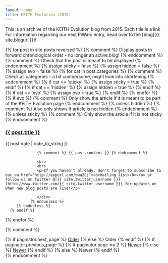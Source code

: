 ```yaml
---
layout: page
title: KEITH Evolution (2015)
---
```


This is an archive of the KEITH Evolution blog from 2015. Each title is a link For information regarding our next PiWars entry, head over to the [blog]({{ site.blogurl }})!

<div class="posts">
   {% for post in site.posts reversed %} {% comment %} Display posts in forward chronological order - no longer an active blog! {% endcomment %}
      {% comment %} Check that the post is meant to be displayed {% endcomment %}
      {% assign sticky = false %}
      {% assign hidden = false %}
      {% assign evo = false %}
      {% for cat in post.categories %} {% comment %} Check all categories - a bit cumbersome, might look into shortening {% endcomment %}
         {% if cat == 'sticky' %}
            {% assign sticky = true %}
         {% endif %}
         {% if cat == 'hidden' %}
            {% assign hidden = true %}
         {% endif %}
         {% if cat == 'evo' %}
            {% assign evo = true %}
         {% endif %}
      {% endfor %}
      {% if evo %} {% comment %} Only show the article if it is meant to be part of the KEITH Evolution page {% endcomment %}
         {% unless hidden %} {% comment %} Also only shows if article is not hidden {% endcomment %}
            {% unless sticky %} {% comment %} Only show the article if it is not sticky {% endcomment %}
               <div class="post">
                  <h3 class="post-title">
                     <a href="{{ post.url }}">
                        {{ post.title }}
                     </a>
                  </h3>
                  <span class="post-date">{{ post.date | date_to_string }}</span>

                  {% comment %} {{ post.content }} {% endcomment %}

                  <br>
                  <br>
                  <p>If you haven't already, don't forget to subscribe to our <a href="http://eepurl.com/bwu2Cj"><b>mailing list</b></a> or follow us on Twitter @[{{ site.twitter_username }}](http://www.twitter.com/{{ site.twitter_username }}) for updates on when new blog posts are live!</p>

                  </div>
               {% endunless %}
         {% endunless %}
      {% endif %}
   {% endfor %}
</div>

{% comment %}
<div class="pagination">
  {% if paginator.next_page %}
    <a class="pagination-item older" href="{{ site.evourl }}page{{paginator.next_page}}">Older</a>
  {% else %}
    <span class="pagination-item older">Older</span>
  {% endif %}
  {% if paginator.previous_page %}
    {% if paginator.page == 2 %}
      <a class="pagination-item newer" href="{{ site.evourl }}">Newer</a>
    {% else %}
      <a class="pagination-item newer" href="{{ site.evourl }}page{{paginator.previous_page}}">Newer</a>
    {% endif %}
  {% else %}
    <span class="pagination-item newer">Newer</span>
  {% endif %}
</div> {% endcomment %}
